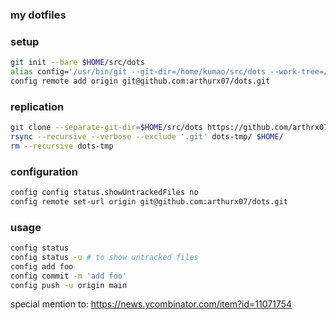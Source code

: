 ### my dotfiles

### setup
```sh
git init --bare $HOME/src/dots
alias config='/usr/bin/git --git-dir=/home/kumao/src/dots --work-tree=/home/kumao'
config remote add origin git@github.com:arthurx07/dots.git
```

### replication
```sh
git clone --separate-git-dir=$HOME/src/dots https://github.com/arthrx07/dots.git dots-tmp
rsync --recursive --verbose --exclude '.git' dots-tmp/ $HOME/
rm --recursive dots-tmp
```

### configuration
```sh
config config status.showUntrackedFiles no
config remote set-url origin git@github.com:arthurx07/dots.git
```

### usage
```sh
config status
config status -u # to show untracked files
config add foo
config commit -m 'add foo'
config push -u origin main
```

special mention to: https://news.ycombinator.com/item?id=11071754
